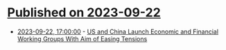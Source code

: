 # [Published on 2023-09-22](index.md)

* [2023-09-22, 17:00:00](https://news.slashdot.org/story/23/09/22/165248/us-and-china-launch-economic-and-financial-working-groups-with-aim-of-easing-tensions?utm_source=rss1.0mainlinkanon&utm_medium=feed) - [US and China Launch Economic and Financial Working Groups With Aim of Easing Tensions](https://news.slashdot.org/story/23/09/22/165248/us-and-china-launch-economic-and-financial-working-groups-with-aim-of-easing-tensions?utm_source=rss1.0mainlinkanon&utm_medium=feed)
